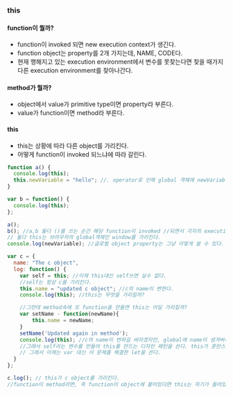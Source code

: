### this

#### function이 뭘까?

- function이 invoked 되면 new execution context가 생긴다.
- function object는 property를 2개 가지는데, NAME, CODE다.
- 현재 행해지고 있는 execution environment에서 변수를 못찾는다면 찾을 때가지 다른 execution environment를 찾아나간다.

#### method가 뭘까?

- object에서 value가 primitive type이면 property라 부른다.
- value가 function이면 method라 부른다.

#### this

- this는 상황에 따라 다른 object를 가리킨다.
- 어떻게 function이 invoked 되느냐에 따라 갈린다.

```javascript
function a() {
  console.log(this);
  this.newVariable = "hello"; //. operator로 인해 global 객체에 newVariable이라는 property가 추가된다.
}

var b = function() {
  console.log(this);
};

a();
b(); //a,b 둘다 ()를 쓰는 순간 해당 function이 invoked //되면서 각자의 execution 환경이 생긴다.
// 둘다 this는 브라우저의 global객체인 window를 가리킨다.
console.log(newVariable); //글로벌 object property는 그냥 이렇게 쓸 수 있다. hello찍힘

var c = {
  name: "The c object",
  log: function() {
    var self = this; //이제 this대신 self쓰면 실수 없다.
    //self는 항상 c를 가리킨다.
    this.name = "updated c object"; //c의 name이 변한다.
    console.log(this); //this는 무엇을 가리킬까?

    //그런데 method속에 또 function을 만들면 this는 어딜 가리킬까?
    var setName - function(newName){
        this.name = newName;
    }
    setName('Updated again in method');
    console.log(this); //c의 name이 변하길 바라겠지만, global에 name이 생겨버리고 그 이름이 우리가 넣은 변수로 바뀐다. 왜 global을 가리키는가
    //그래서 self라는 변수를 만들어 this를 만드는 디자인 패턴을 쓴다. this가 혼란스럽기에
    // 그래서 이제는 var 대신 이 문제를 해결한 let을 쓴다.
  }
};

c.log(); // this가 c object를 가리킨다.
//function이 method라면, 즉 function이 object에 붙어있다면 this는 자기가 들어있는 object를 가리킨다.
```
